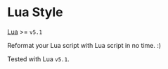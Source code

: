 # Lua Style

[Lua](https://www.lua.org/) >= `v5.1`

Reformat your Lua script with Lua script in no time. :)

Tested with Lua `v5.1`.